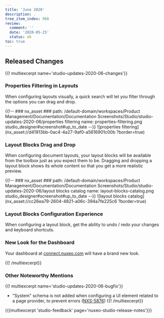 ```yaml
---
title: 'June 2020'
description: .
tree_item_index: 968
review:
  comment: ''
  date: '2020-05-25'
  status: ok
toc: true
---
```


## Released Changes

{{! multiexcerpt name='studio-updates-2020-06-changes'}}

### Properties Filtering in Layouts

When configuring layouts visually, a quick search will let you filter through the options you can drag and drop.

{{!--     ### nx_asset ###
    path: /default-domain/workspaces/Product Management/Documentation/Documentation Screenshots/Studio/studio-updates-2020-06/properties filtering
    name: properties-filtering.png
    studio_designer#screenshot#up_to_date
--}}
![properties filtering](nx_asset://d41913bb-0ac4-4a27-9af0-a5616901c00b ?border=true)

### Layout Blocks Drag and Drop

When configuring document layouts, your layout blocks will be available from the toolbox just as you expect them to be. Dragging and dropping a layout block shows its whole content so that you get a more realistic preview.

{{!--     ### nx_asset ###
    path: /default-domain/workspaces/Product Management/Documentation/Documentation Screenshots/Studio/studio-updates-2020-06/layout blocks catalog
    name: layout-blocks-catalog.png
    studio_designer#screenshot#up_to_date
--}}
![layout blocks catalog](nx_asset://cc26ea79-2604-4821-a06c-394a7fe225c6 ?border=true)

### Layout Blocks Configuration Experience

When configuring a layout block, get the ability to undo / redo your changes and keyboard shortcuts.

### New Look for the Dashboard

Your dashboard at [connect.nuxeo.com](https://connect.nuxeo.com) will have a brand new look.

{{! /multiexcerpt}}

### Other Noteworthy Mentions

{{! multiexcerpt name='studio-updates-2020-06-bugfix'}}
- "System" schema is not added when configuring a UI element related to a page provider, to prevent errors ([NXS-5876](https://jira.nuxeo.com/browse/NXS-5876))
{{! /multiexcerpt}}

{{{multiexcerpt 'studio-feedback' page='nuxeo-studio-release-notes'}}}
